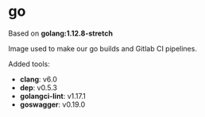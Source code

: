 # go

Based on **golang:1.12.8-stretch**

Image used to make our go builds and Gitlab CI pipelines.

Added tools:

- **clang**: v6.0
- **dep**: v0.5.3
- **golangci-lint**: v1.17.1
- **goswagger**: v0.19.0
